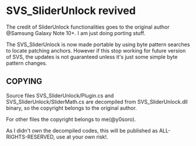 # SVS_SliderUnlock revived

The credit of SliderUnlock functionalities goes to the original author @Samsung Galaxy Note 10+. I am just doing porting stuff.

The SVS_SliderUnlock is now made portable by using byte pattern searches to locate patching anchors. However if this stop working for future version of SVS, the updates is not guaranteed unless it's just some simple byte pattern changes.

## COPYING

Source files SVS_SliderUnlock/Plugin.cs and SVS_SliderUnlock/SliderMath.cs are decompiled from SVS_SliderUnlock.dll binary, so the copyright belongs to the original author.

For other files the copyright belongs to me(@y0soro).

As I didn't own the decompiled codes, this will be published as ALL-RIGHTS-RESERVED, use at your own risk!.
